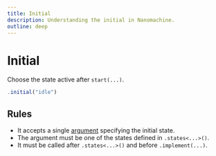 ```yaml
---
title: Initial
description: Understanding the initial in Nanomachine.
outline: deep
---
```


# Initial

Choose the state active after `start(...)`.

```ts
.initial("idle")
```

## Rules

- It accepts a single <u>argument</u> specifying the initial state.
- The argument must be one of the states defined in `.states<...>()`.
- It must be called after `.states<...>()` and before `.implement(...)`.
